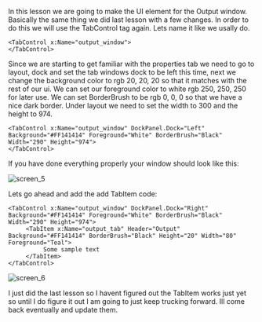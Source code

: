 
In this lesson we are going to make the UI element for the Output window. Basically the same thing we did last lesson with a few changes. In order to do this we will use the TabControl tag again. Lets name it like we usally do.

```
<TabControl x:Name="output_window">
</TabControl>
```

Since we are starting to get familiar with the properties tab we need to go to layout, dock and set the tab windows dock to be left this time, next we change the background color to rgb 20, 20, 20 so that it matches with the rest of our ui. We can set our foreground color to white rgb 250, 250, 250 for later use. We can set BorderBrush to be rgb 0, 0, 0 so that we have a nice dark border. Under layout we need to set the width to 300 and the height to 974.

```
<TabControl x:Name="output_window" DockPanel.Dock="Left"  Background="#FF141414" Foreground="White" BorderBrush="Black" Width="290" Height="974">
</TabControl>
```

If you have done everything properly your window should look like this:

![screen_5](https://github.com/ravenleeblack/Illeshian-Ide/assets/76606152/2631e900-facb-4041-a41f-90d6ba42fc27)

Lets go ahead and add the add TabItem code:

```
<TabControl x:Name="output_window" DockPanel.Dock="Right"  Background="#FF141414" Foreground="White" BorderBrush="Black" Width="290" Height="974">
     <TabItem x:Name="output_tab" Header="Output" Background="#FF141414" BorderBrush="Black" Height="20" Width="80" Foreground="Teal">
          Some sample text
     </TabItem>
</TabControl>
```

![screen_6](https://github.com/ravenleeblack/Illeshian-Ide/assets/76606152/28170aca-6585-4424-9e56-9da1c85b218f)


I just did the last lesson so I havent figured out the TabItem works just yet so until I do figure it out I am going to just keep trucking forward. Ill come back eventually and update them.

